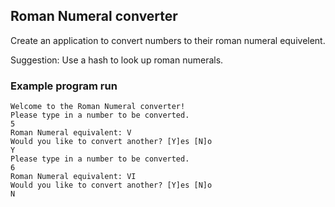 ## Roman Numeral converter
Create an application to convert numbers to their roman numeral equivelent.

Suggestion: Use a hash to look up roman numerals.


### Example program run
```
Welcome to the Roman Numeral converter!
Please type in a number to be converted.
5
Roman Numeral equivalent: V
Would you like to convert another? [Y]es [N]o
Y
Please type in a number to be converted.
6
Roman Numeral equivalent: VI
Would you like to convert another? [Y]es [N]o
N
```
